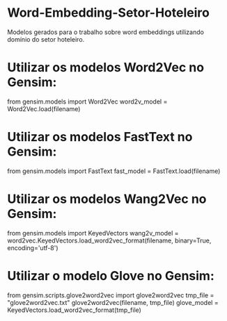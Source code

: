 # Word-Embedding-Setor-Hoteleiro
Modelos gerados para o trabalho sobre word embeddings utilizando domínio do setor hoteleiro.

# Utilizar os modelos Word2Vec no Gensim: #
from gensim.models import Word2Vec
word2v_model = Word2Vec.load(filename)

# Utilizar os modelos FastText no Gensim: #
from gensim.models import FastText
fast_model = FastText.load(filename)

# Utilizar os modelos Wang2Vec no Gensim: #
from gensim.models import KeyedVectors
wang2v_model = word2vec.KeyedVectors.load_word2vec_format(filename, binary=True, encoding='utf-8')

# Utilizar o modelo Glove no Gensim: #
from gensim.scripts.glove2word2vec import glove2word2vec
tmp_file = "glove2word2vec.txt"
glove2word2vec(filename, tmp_file)
glove_model = KeyedVectors.load_word2vec_format(tmp_file)
